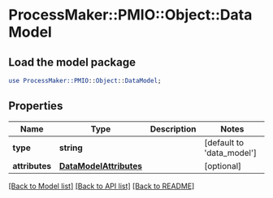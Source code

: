 # ProcessMaker::PMIO::Object::DataModel

## Load the model package
```perl
use ProcessMaker::PMIO::Object::DataModel;
```

## Properties
Name | Type | Description | Notes
------------ | ------------- | ------------- | -------------
**type** | **string** |  | [default to &#39;data_model&#39;]
**attributes** | [**DataModelAttributes**](DataModelAttributes.md) |  | [optional] 

[[Back to Model list]](../README.md#documentation-for-models) [[Back to API list]](../README.md#documentation-for-api-endpoints) [[Back to README]](../README.md)


